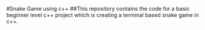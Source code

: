#Snake Game using c++
##This repository contains the code for a basic beginner level c++ project which is creating a terminal based snake game in c++.
